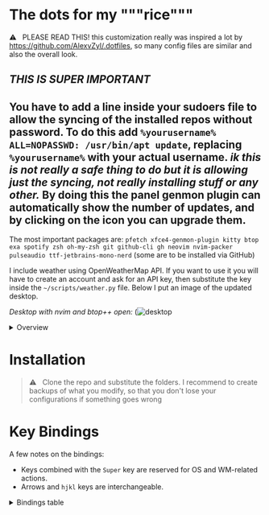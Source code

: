 # The dots for my """rice"""
⚠️ &nbsp; PLEASE READ THIS! this customization really was inspired a lot by https://github.com/AlexvZyl/.dotfiles, so many config files are similar and also the overall look.

***THIS IS SUPER IMPORTANT***
----------------------------------------
You have to add a line inside your sudoers file to allow the syncing of the installed repos without password. To do this add
`%yourusername% ALL=NOPASSWD: /usr/bin/apt update`, replacing `%yourusername%` with your actual username. *ik this is not really a safe thing to do but it is allowing just the syncing, not really installing stuff or any other.*
By doing this the panel genmon plugin can automatically show the number of updates, and by clicking on the icon you can upgrade them.
----------------------------------------

The most important packages are:
`pfetch xfce4-genmon-plugin kitty btop exa spotify zsh oh-my-zsh git github-cli gh neovim nvim-packer pulseaudio ttf-jetbrains-mono-nerd` (some are to be installed via GitHub)

I include weather using OpenWeatherMap API. If you want to use it you will have to create an account and ask for an API key, then substitute the key inside the `~/scripts/weather.py` file.
Below I put an image of the updated desktop.

*Desktop with nvim and btop++ open:*
(![desktop](https://github.com/user-attachments/assets/dffaf98a-92e1-412e-9e4e-e0c3b8d4e751)

<details>

<summary>Overview</summary>

</br>

</details>

# Installation

> ⚠️ &nbsp; Clone the repo and substitute the folders. I recommend to create backups of what you modify, so that you don't lose your configurations if something goes wrong

# Key Bindings

A few notes on the bindings:

- Keys combined with the `Super` key are reserved for OS and WM-related actions.  
- Arrows and `hjkl` keys are interchangeable.

<details>

<summary>Bindings table</summary>

</br>

|  Binding  |  Action   |
| :-------: | :-------: |
| Super + d | File manager (yazi) |
| Super + t | Terminal |
| Super + n | Neovim |
| Super + b | BTop++ |
| Super + Shift + Arrow | Move window between workspaces |
| Super + Number | Go to workspace |
| Super + w | Web browser |

</details>

